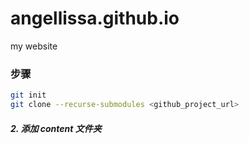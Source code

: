 # angellissa.github.io

my website

### 步骤

```bash
git init
git clone --recurse-submodules <github_project_url>
```

##### 2. 添加 content 文件夹